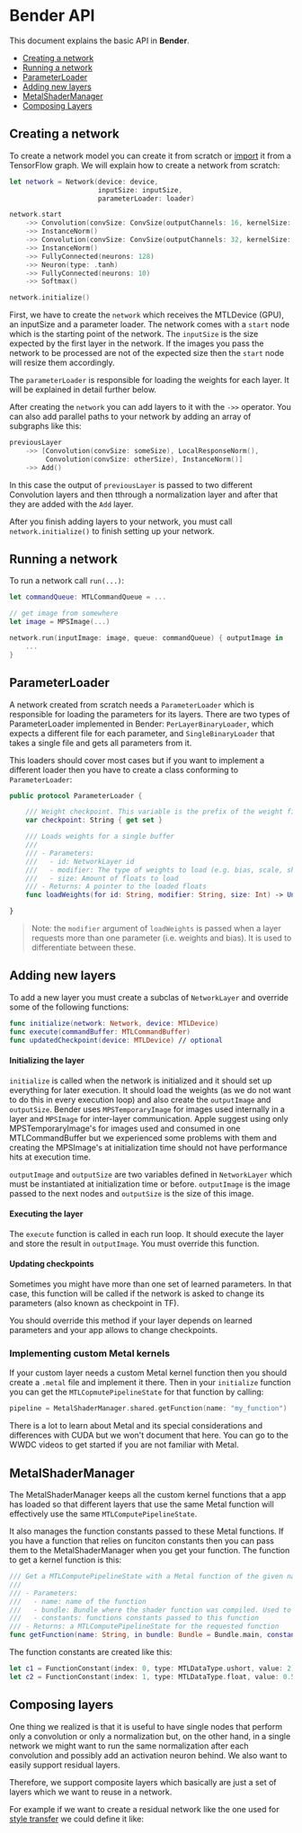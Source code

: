 
# Bender API

This document explains the basic API in __Bender__.

 * [Creating a network]
 * [Running a network]
 * [ParameterLoader]
 * [Adding new layers]
 * [MetalShaderManager]
 * [Composing Layers]


## Creating a network

To create a network model you can create it from scratch or [import](Documentation/Importing.md) it from a TensorFlow graph. We will explain how to create a network from scratch:

```swift
let network = Network(device: device, 
                      inputSize: inputSize,
                      parameterLoader: loader)

network.start
    ->> Convolution(convSize: ConvSize(outputChannels: 16, kernelSize: 3, stride: 2))
    ->> InstanceNorm()
    ->> Convolution(convSize: ConvSize(outputChannels: 32, kernelSize: 3, stride: 2), neuronType: .relu)
    ->> InstanceNorm()
    ->> FullyConnected(neurons: 128)
    ->> Neuron(type: .tanh)
    ->> FullyConnected(neurons: 10)
    ->> Softmax()

network.initialize()
```

First, we have to create the `network` which receives the MTLDevice (GPU), an inputSize and a parameter loader. The network comes with a `start` node which is the starting point of the network. The `inputSize` is the size expected by the first layer in the network. If the images you pass the network to be processed are not of the expected size then the `start` node will resize them accordingly.

The `parameterLoader` is responsible for loading the weights for each layer. It will be explained in detail further below.

After creating the `network` you can add layers to it with the `->>` operator.
You can also add parallel paths to your network by adding an array of subgraphs like this:

```swift
previousLayer
    ->> [Convolution(convSize: someSize), LocalResponseNorm(),
         Convolution(convSize: otherSize), InstanceNorm()]
    ->> Add()
```

In this case the output of `previousLayer` is passed to two different Convolution layers and then tthrough a normalization layer and after that they are added with the `Add` layer.

After you finish adding layers to your network, you must call `network.initialize()` to finish setting up your network.


## Running a network

To run a network call `run(...)`:

```swift
let commandQueue: MTLCommandQueue = ...

// get image from somewhere
let image = MPSImage(...)

network.run(inputImage: image, queue: commandQueue) { outputImage in
    ...
}
```


## ParameterLoader

A network created from scratch needs a `ParameterLoader` which is responsible for loading the parameters for its layers. There are two types of ParameterLoader implemented in Bender: `PerLayerBinaryLoader`, which expects a different file for each parameter, and `SingleBinaryLoader` that takes a single file and gets all parameters from it.

This loaders should cover most cases but if you want to implement a different loader then you have to create a class conforming to `ParameterLoader`:

```swift
public protocol ParameterLoader {

    /// Weight checkpoint. This variable is the prefix of the weight files.
    var checkpoint: String { get set }

    /// Loads weights for a single buffer
    ///
    /// - Parameters:
    ///   - id: NetworkLayer id
    ///   - modifier: The type of weights to load (e.g. bias, scale, shift). Use to distinguish the different parameters needed for a layer.
    ///   - size: Amount of floats to load
    /// - Returns: A pointer to the loaded floats
    func loadWeights(for id: String, modifier: String, size: Int) -> UnsafePointer<Float>

}
```

> Note: the `modifier` argument of `loadWeights` is passed when a layer requests more than one parameter (i.e. weights and bias). It is used to differentiate between these.


## Adding new layers

To add a new layer you must create a subclas of `NetworkLayer` and override some of the following functions:

```swift
func initialize(network: Network, device: MTLDevice)
func execute(commandBuffer: MTLCommandBuffer)
func updatedCheckpoint(device: MTLDevice) // optional
```

#### Initializing the layer

`initialize` is called when the network is initialized and it should set up everything for later execution. It should load the weights (as we do not want to do this in every execution loop) and also create the `outputImage` and `outputSize`. Bender uses `MPSTemporaryImage` for images used internally in a layer and `MPSImage` for inter-layer communication. Apple suggest using only MPSTemporaryImage's for images used and consumed in one MTLCommandBuffer but we experienced some problems with them and creating the MPSImage's at initialization time should not have performance hits at execution time.

`outputImage` and `outputSize` are two variables defined in `NetworkLayer` which must be instantiated at initialization time or before. `outputImage` is the image passed to the next nodes and `outputSize` is the size of this image.

#### Executing the layer

The `execute` function is called in each run loop. It should execute the layer and store the result in `outputImage`. You must override this function.

#### Updating checkpoints

Sometimes you might have more than one set of learned parameters. In that case, this function will be called if the network is asked to change its parameters (also known as checkpoint in TF).

You should override this method if your layer depends on learned parameters and your app allows to change checkpoints.

### Implementing custom Metal kernels

If your custom layer needs a custom Metal kernel function then you should create a `.metal` file and implement it there. Then in your `initialize` function you can get the `MTLCopmutePipelineState` for that function by calling:

```swift
pipeline = MetalShaderManager.shared.getFunction(name: "my_function")
```

There is a lot to learn about Metal and its special considerations and differences with CUDA but we won't document that here. You can go to the WWDC videos to get started if you are not familiar with Metal.


## MetalShaderManager

The MetalShaderManager keeps all the custom kernel functions that a app has loaded so that different layers that use the same Metal function will effectively use the same `MTLComputePipelineState`.

It also manages the function constants passed to these Metal functions. If you have a function that relies on funciton constants then you can pass them to the MetalShaderManager when you get your function. The function to get a kernel function is this:

```swift 
/// Get a MTLComputePipelineState with a Metal function of the given name
///
/// - Parameters:
///   - name: name of the function
///   - bundle: Bundle where the shader function was compiled. Used to get the correct library
///   - constants: functions constants passed to this function
/// - Returns: a MTLComputePipelineState for the requested function
func getFunction(name: String, in bundle: Bundle = Bundle.main, constants: [FunctionConstantBase]? = nil) -> MTLComputePipelineState
```

The function constants are created like this:

```swift
let c1 = FunctionConstant(index: 0, type: MTLDataType.ushort, value: 2)
let c2 = FunctionConstant(index: 1, type: MTLDataType.float, value: 0.5)
```

## Composing layers

One thing we realized is that it is useful to have single nodes that perform only a convolution or only a normalization but, on the other hand, in a single network we might want to run the same normalization after each convolution and possibly add an activation neuron behind. We also want to easily support residual layers.

Therefore, we support composite layers which basically are just a set of layers which we want to reuse in a network.

For example if we want to create a residual network like the one used for [style transfer](http://cs.stanford.edu/people/jcjohns/eccv16/) we could define it like:

```swift

```

[Creating a network]: #creating-a-network
[Running a network]: #running-a-network
[ParameterLoader]: #parameterloader
[Adding new layers]: #adding-new-layers
[MetalShaderManager]: #metalshadermanager
[Composing Layers]: #composing-layers